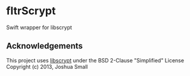 # fltrScrypt
Swift wrapper for libscrypt

## Acknowledgements 
This project uses [libscrypt](https://github.com/technion/libscrypt) under the BSD 2-Clause "Simplified" License 
Copyright (c) 2013, Joshua Small
